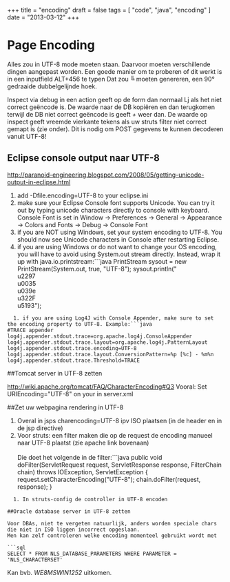 +++
title = "encoding"
draft = false
tags = [
    "code",
    "java",
    "encoding"
]
date = "2013-03-12"
+++
# Page Encoding 

Alles zou in UTF-8 mode moeten staan. Daarvoor moeten verschillende dingen aangepast worden.
Een goede manier om te proberen of dit werkt is in een inputfield ALT+456 te typen
Dat zou *╚* moeten genereren, een 90° gedraaide dubbelgelijnde hoek. 

Inspect via debug in een action geeft op de form dan normaal ǈ als het niet correct geëncode is. 
De waarde naar de DB kopiëren en dan terugkomen terwijl de DB niet correct geëncode is geeft *+* weer dan.
De waarde op inspect geeft vreemde vierkante tekens als uw struts filter niet correct gemapt is (zie onder).
Dit is nodig om POST gegevens te kunnen decoderen vanuit UTF-8!

## Eclipse console output naar UTF-8 

http://paranoid-engineering.blogspot.com/2008/05/getting-unicode-output-in-eclipse.html

  1. add -Dfile.encoding=UTF-8 to your eclipse.ini
  2. make sure your Eclipse Console font supports Unicode. You can try it out by typing unicode characters directly to console with keyboard. Console Font is set in Window -> Preferences -> General -> Appearance -> Colors and Fonts -> Debug -> Console Font
  3. if you are NOT using Windows, set your system encoding to UTF-8. You should now see Unicode characters in Console after restarting Eclipse.
  4. if you are using Windows or do not want to change your OS encoding, you will have to avoid using System.out stream directly. Instead, wrap it up with java.io.printstream:```java
PrintStream sysout = new PrintStream(System.out, true, "UTF-8");
sysout.println("<br/>u2297<br/>u0035<br/>u039e<br/>u322F<br/>u5193");
```
  1. if you are using Log4J with Console Appender, make sure to set the encoding property to UTF-8. Example:```java
#TRACE appender
log4j.appender.stdout.trace=org.apache.log4j.ConsoleAppender
log4j.appender.stdout.trace.layout=org.apache.log4j.PatternLayout
log4j.appender.stdout.trace.encoding=UTF-8
log4j.appender.stdout.trace.layout.ConversionPattern=%p [%c] - %m%n
log4j.appender.stdout.trace.Threshold=TRACE
```

##Tomcat server in UTF-8 zetten

http://wiki.apache.org/tomcat/FAQ/CharacterEncoding#Q3
Vooral: 
Set URIEncoding="UTF-8" on your <Connector> in server.xml

##Zet uw webpagina rendering in UTF-8

  1. Overal in jsps charencoding=UTF-8 ipv ISO plaatsen (in de header en in de jsp directive)
  2. Voor struts: een filter maken die op de request de encoding manueel naar UTF-8 plaatst (zie apache link bovenaan)<br/><br/> Die doet het volgende in de filter:```java
	 public void doFilter(ServletRequest request, ServletResponse response, FilterChain chain) throws IOException,
				ServletException {
		  request.setCharacterEncoding("UTF-8");
		  chain.doFilter(request, response);
	 }
```
  1. In struts-config de controller in UTF-8 encoden

##Oracle database server in UTF-8 zetten

Voor DBAs, niet te vergeten natuurlijk, anders worden speciale chars die niet in ISO liggen incorrect opgeslaan.
Men kan zelf controleren welke encoding momenteel gebruikt wordt met

```sql
SELECT * FROM NLS_DATABASE_PARAMETERS WHERE PARAMETER = 'NLS_CHARACTERSET'
```

Kan bvb. *WE8MSWIN1252* uitkomen.

